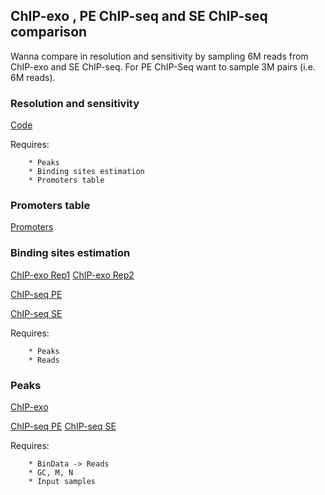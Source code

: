
## ChIP-exo , PE ChIP-seq and SE ChIP-seq comparison

Wanna compare in resolution and sensitivity by sampling 6M reads from
ChIP-exo and SE ChIP-seq. For PE ChIP-Seq want to sample 3M pairs
(i.e. 6M reads).

### Resolution and sensitivity

[Code](/p/keles/ChIPexo/volume3/ChIPexo/paper_analysis/resolution_sensitivity_R1_old_data.R)

Requires:

		* Peaks
		* Binding sites estimation
		* Promoters table

### Promoters table

[Promoters](/p/keles/ENCODE2Data/volume4/KelesGroup_DongjunChung/KelesGroup_DongjunChung/ChIP-exo/Landick_ChIP-exo/database_regulonDB/PromoterSigma70Set.txt)

### Binding sites estimation

[ChIP-exo Rep1](/p/keles/ENCODE2Data/volume4/KelesGroup_DongjunChung/KelesGroup_DongjunChung/ChIP-exo/Landick_ChIP-exo/analysis_sigma70/analysis_sigma70_R1/dpeak_ChIP-exo_R1.R)
[ChIP-exo Rep2](/p/keles/ENCODE2Data/volume4/KelesGroup_DongjunChung/KelesGroup_DongjunChung/ChIP-exo/Landick_ChIP-exo/analysis_sigma70/analysis_sigma70_R1/dpeak_ChIP-exo_R1.R)

[ChIP-seq PE](/p/keles/ENCODE2Data/volume4/KelesGroup_DongjunChung/KelesGroup_DongjunChung/ChIP-exo/Landick_ChIP-exo/chipseq/Kiley_PET/sigma70+O2/mosaics_PET/sigma70+O2_decon_PET_Kiley.R)

[ChIP-seq SE](/p/keles/ENCODE2Data/volume4/KelesGroup_DongjunChung/KelesGroup_DongjunChung/ChIP-exo/Landick_ChIP-exo/chipseq/Kiley_SET/sigma70+O2/mosaics_SET/sigma70+O2_analysis.R)

Requires:

		* Peaks 
		* Reads

### Peaks

[ChIP-exo](/p/keles/ENCODE2Data/volume4/KelesGroup_DongjunChung/KelesGroup_DongjunChung/ChIP-exo/Landick_ChIP-exo/analysis_sigma70/analysis_sigma70_mosaics/mosaics_ChIP-exo_1S_new_R1.R)

[ChIP-seq PE]()
[ChIP-seq SE]()
	
Requires:

		* BinData -> Reads
		* GC, M, N
		* Input samples



